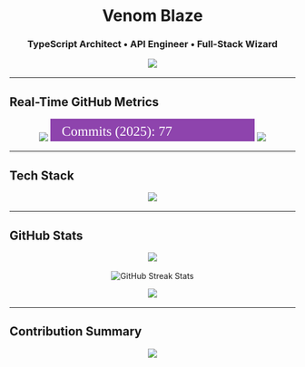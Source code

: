 <h1 align="center">Venom Blaze</h1>
<h3 align="center">TypeScript Architect • API Engineer • Full-Stack Wizard</h3>

<p align="center">
  <img src="https://readme-typing-svg.herokuapp.com?font=Fira+Code&size=20&pause=1000&color=00FFFF&center=true&width=500&lines=Build+Fast.;Build+Clean.;Think+Beyond+the+Syntax." />
</p>

---

## Real-Time GitHub Metrics

<p align="center">
  <img src="https://img.shields.io/github/stars/venomblaze-alpha?style=flat-square&color=yellow&label=GitHub%20Stars" />
  <img src="https://raw.githubusercontent.com/venomblaze-alpha/venomblaze-alpha/main/.github/badges/commit-badge.svg" />
  <img src="https://img.shields.io/github/followers/venomblaze-alpha?style=flat-square&color=blueviolet&label=Followers" />
</p>

---

## Tech Stack

<p align="center">
  <img src="https://skillicons.dev/icons?i=html,css,js,ts,react,nextjs,nodejs,express,python,php,mongodb,mysql,postgres,firebase,git,github,docker,linux,vscode" />
</p>

---

## GitHub Stats

<p align="center">
  <img src="https://github-readme-stats.vercel.app/api?username=venomblaze-alpha&show_icons=true&theme=tokyonight&hide_border=true&count_private=true" />
</p>

<p align="center">
  <img src="https://github-readme-streak-stats.vercel.app/?user=venomblaze-alpha&theme=tokyonight&hide_border=true" alt="GitHub Streak Stats" />
</p>

<p align="center">
  <img src="https://github-readme-stats.vercel.app/api/top-langs/?username=venomblaze-alpha&layout=compact&theme=tokyonight&hide_border=true" />
</p>

---

## Contribution Summary

<p align="center">
  <img src="https://github-profile-summary-cards.vercel.app/api/cards/profile-details?username=venomblaze-alpha&theme=tokyonight" />
</p>
